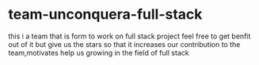 # team-unconquera-full-stack
this i a team that is form to work on full stack project feel free to get benfit out of it but give us the stars so that it increases our contribution to the team,motivates help us growing in the field of full stack
